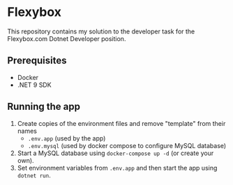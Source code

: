 # Flexybox

This repository contains my solution to the developer task for the Flexybox.com Dotnet Developer position.

## Prerequisites

- Docker
- .NET 9 SDK

## Running the app

1. Create copies of the environment files and remove "template" from their names
    - `.env.app` (used by the app)
    - `.env.mysql` (used by docker compose to configure MySQL database)
2. Start a MySQL database using `docker-compose up -d` (or create your own).
3. Set environment variables from `.env.app` and then start the app using `dotnet run`.
